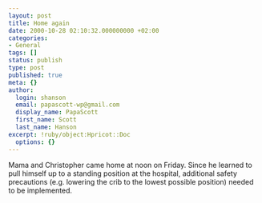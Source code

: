 ```yaml
---
layout: post
title: Home again
date: 2000-10-28 02:10:32.000000000 +02:00
categories:
- General
tags: []
status: publish
type: post
published: true
meta: {}
author:
  login: shanson
  email: papascott-wp@gmail.com
  display_name: PapaScott
  first_name: Scott
  last_name: Hanson
excerpt: !ruby/object:Hpricot::Doc
  options: {}
---
```

<p>Mama and Christopher came home at noon on Friday. Since he learned to pull himself up to a standing position at the hospital, additional safety precautions (e.g. lowering the crib to the lowest possible position) needed to be implemented.</p>
